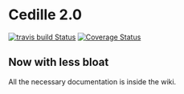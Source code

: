 # Cedille 2.0
[![travis build Status](https://travis-ci.org/ClubCedille/SiteCedille2.0.svg?branch=dev)](https://travis-ci.org/ClubCedille/SiteCedille2.0)
[![Coverage Status](https://coveralls.io/repos/github/ClubCedille/SiteCedille2.0/badge.svg?branch=dev)](https://coveralls.io/github/ClubCedille/SiteCedille2.0?branch=master)
## Now with less bloat


All the necessary documentation is inside the wiki.

